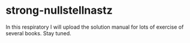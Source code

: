 # strong-nullstellnastz
In this respiratory I will upload the solution manual for lots of exercise of several books. Stay tuned.
